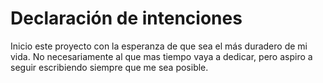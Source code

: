 # Declaración de intenciones

Inicio este proyecto con la esperanza de que sea el más duradero de mi vida. No
necesariamente al que mas tiempo vaya a dedicar, pero aspiro a seguir
escribiendo siempre que me sea posible.
